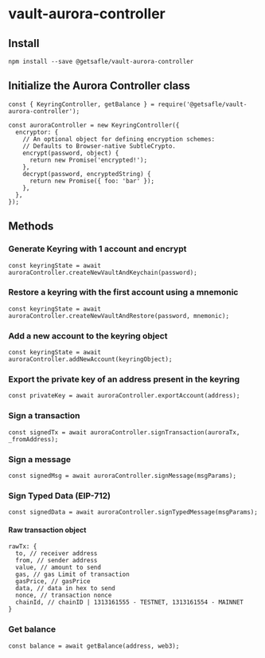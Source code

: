 # vault-aurora-controller

## Install

`npm install --save @getsafle/vault-aurora-controller`

## Initialize the Aurora Controller class

```
const { KeyringController, getBalance } = require('@getsafle/vault-aurora-controller');

const auroraController = new KeyringController({
  encryptor: {
    // An optional object for defining encryption schemes:
    // Defaults to Browser-native SubtleCrypto.
    encrypt(password, object) {
      return new Promise('encrypted!');
    },
    decrypt(password, encryptedString) {
      return new Promise({ foo: 'bar' });
    },
  },
});
```

## Methods

### Generate Keyring with 1 account and encrypt

```
const keyringState = await auroraController.createNewVaultAndKeychain(password);
```

### Restore a keyring with the first account using a mnemonic

```
const keyringState = await auroraController.createNewVaultAndRestore(password, mnemonic);
```

### Add a new account to the keyring object

```
const keyringState = await auroraController.addNewAccount(keyringObject);
```

### Export the private key of an address present in the keyring

```
const privateKey = await auroraController.exportAccount(address);
```

### Sign a transaction

```
const signedTx = await auroraController.signTransaction(auroraTx, _fromAddress);
```

### Sign a message

```
const signedMsg = await auroraController.signMessage(msgParams);
```

### Sign Typed Data (EIP-712)

```
const signedData = await auroraController.signTypedMessage(msgParams);
```

#### Raw transaction object

```
rawTx: {
  to, // receiver address
  from, // sender address
  value, // amount to send
  gas, // gas Limit of transaction
  gasPrice, // gasPrice
  data, // data in hex to send
  nonce, // transaction nonce
  chainId, // chainID | 1313161555 - TESTNET, 1313161554 - MAINNET
}
```

### Get balance

```
const balance = await getBalance(address, web3);
```
